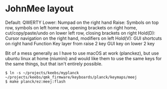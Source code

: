 # JohnMee layout
Default: QWERTY
Lower: Numpad on the right hand
Raise: Symbols on top row, symbols on left home row, opening brackets on right home, cut/copy/paste/undo on lower left row, closing brackets on right
Hold(D): Cursor navigation on the right hand, modifiers on left
Hold(V): GUI shortcuts on right hand
Function Key layer from raise 2 key
GUI key on lower 2 key

Bit of a mess generally as I have to use macOS at work (planckez), but use ubuntu linux at home (niumini) and would like them to use the same keys for
the same things, but that isn't entirely possible.

```
$ ln -s ~/projects/keebs/myplanck ~/projects/keebs/qmk_firmware/keyboards/planck/keymaps/meej
$ make planck/ez:meej:flash
```

